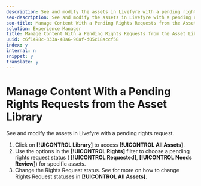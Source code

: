 ```yaml
---
description: See and modify the assets in Livefyre with a pending rights request.
seo-description: See and modify the assets in Livefyre with a pending rights request.
seo-title: Manage Content With a Pending Rights Requests from the Asset Library
solution: Experience Manager
title: Manage Content With a Pending Rights Requests from the Asset Library
uuid: c6f1498c-333a-48a6-90af-d05c18accf58
index: y
internal: n
snippet: y
translate: y
---
```


# Manage Content With a Pending Rights Requests from the Asset Library

See and modify the assets in Livefyre with a pending rights request.

1. Click on **[!UICONTROL Library]** to access **[!UICONTROL All Assets]**.
1. Use the options in the **[!UICONTROL Rights]** filter to choose a pending rights request status ( **[!UICONTROL Requested]**, **[!UICONTROL Needs Review]**) for specific assets.
1. Change the Rights Request status. See [](c_how_requesting_rights_works.md#c_how_requesting_rights_works) for more on how to change Rights Request statuses in **[!UICONTROL All Assets]**.
